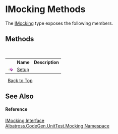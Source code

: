 # IMocking Methods
 

The <a href="8321d407-e13d-eae0-9d31-788fc2ef8c38">IMocking</a> type exposes the following members.


## Methods
&nbsp;<table><tr><th></th><th>Name</th><th>Description</th></tr><tr><td>![Public method](media/pubmethod.gif "Public method")</td><td><a href="e47220cb-2481-ea02-c7f8-516d64e54758">Setup</a></td><td /></tr></table>&nbsp;
<a href="#imocking-methods">Back to Top</a>

## See Also


#### Reference
<a href="8321d407-e13d-eae0-9d31-788fc2ef8c38">IMocking Interface</a><br /><a href="2f1780b3-a2c6-14ff-575d-ee99b7786f99">Albatross.CodeGen.UnitTest.Mocking Namespace</a><br />
